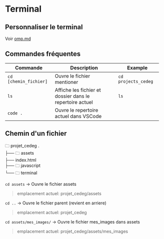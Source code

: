 # Terminal

## Personnaliser le terminal

Voir [omp.md](./omp.md)

## Commandes fréquentes

| Commande    	| Description                 	| Example       	|
|---------	    |-----------------------	|---------------	|
| `cd [chemin_fichier]` 	| Ouvre le fichier mentioner         | `cd projects_cedeg `          	|
| `ls`  	    | Affiche les fichier et dossier dans le repertoire actuel         	| `ls`         	
| `code .`  	    | Ouvre le repertoire actuel dans VSCode         	|          


## Chemin d'un fichier

🗀 projet_cedeg .<br>
├── 🗀 assets<br>
├── index.html<br>
├── 🗀 javascript<br>
└── 🗀 terminal<br>

`cd assets` -> Ouvre le fichier assets
> emplacement actuel: projet_cedeg/assets

`cd ..` -> Ouvre le fichier parent (revient en arriere)
> emplacement actuel: projet_cedeg

`cd assets/mes_images/` -> Ouvre le fichier mes_images dans assets
> emplacement actuel: projet_cedeg/assets/mes_images
